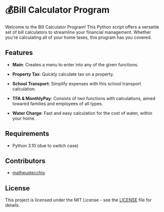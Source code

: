 # 💰Bill Calculator Program

Welcome to the Bill Calculator Program! This Python script offers a versatile set of bill calculators to streamline your financial management. Whether you're calculating all of your home taxes, this program has you covered.

## Features

- **Main**: Creates a menu to enter into any of the given functions.
  
- **Property Tax**: Quickly calculate tax on a property.
  
- **School Transport**: Simplify expenses with this school transport calculation.

- **TFA & MonthlyPay**: Consists of two functions with calculations, aimed towared families and employees of all types.

- **Water Charge**: Fast and easy calculation for the cost of water, within your home.

## Requirements

- Python 3.10 (due to switch case)

## Contributors

- [matheustecchio]([https://github.com/matheustecchio])

## License

This project is licensed under the MIT License - see the [LICENSE](LICENSE) file for details.

